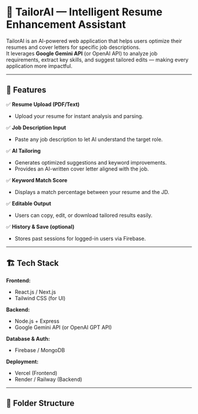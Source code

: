 # 🧠 TailorAI — Intelligent Resume Enhancement Assistant

TailorAI is an AI-powered web application that helps users optimize their resumes and cover letters for specific job descriptions.  
It leverages **Google Gemini API** (or OpenAI API) to analyze job requirements, extract key skills, and suggest tailored edits — making every application more impactful.

---

## 🚀 Features

✅ **Resume Upload (PDF/Text)**

- Upload your resume for instant analysis and parsing.

✅ **Job Description Input**

- Paste any job description to let AI understand the target role.

✅ **AI Tailoring**

- Generates optimized suggestions and keyword improvements.
- Provides an AI-written cover letter aligned with the job.

✅ **Keyword Match Score**

- Displays a match percentage between your resume and the JD.

✅ **Editable Output**

- Users can copy, edit, or download tailored results easily.

✅ **History & Save (optional)**

- Stores past sessions for logged-in users via Firebase.

---

## 🏗️ Tech Stack

**Frontend:**

- React.js / Next.js
- Tailwind CSS (for UI)

**Backend:**

- Node.js + Express
- Google Gemini API (or OpenAI GPT API)

**Database & Auth:**

- Firebase / MongoDB

**Deployment:**

- Vercel (Frontend)
- Render / Railway (Backend)

---

## 📁 Folder Structure
